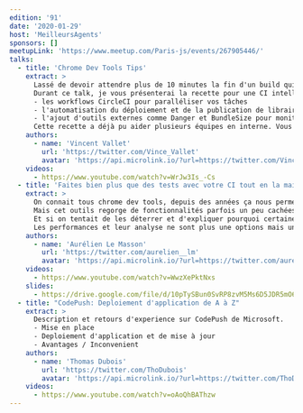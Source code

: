 ```yaml
---
edition: '91'
date: '2020-01-29'
host: 'MeilleursAgents'
sponsors: []
meetupLink: 'https://www.meetup.com/Paris-js/events/267905446/'
talks:
  - title: 'Chrome Dev Tools Tips'
    extract: >
      Lassé de devoir attendre plus de 10 minutes la fin d'un build qui ne faisait que tester ma codebase, j'ai décidé d'améliorer la CI de mon projet Web. J'ai divisé le temps de CI par 2, et en bonus j'ai automatisé des tâches fastidieuses et répétitives pour mon équipe sans rallonger le build.
      Durant ce talk, je vous présenterai la recette pour une CI intelligente et efficace :
      - les workflows CircleCI pour paralléliser vos tâches
      - l'automatisation du déploiement et de la publication de librairies
      - l'ajout d'outils externes comme Danger et BundleSize pour monitorer la santé de votre codebase
      Cette recette a déjà pu aider plusieurs équipes en interne. Vous pourrez l'appliquer à votre projet, et vos collègues seront ravis des changements que vous pourrez apporter à votre CI!
    authors:
      - name: 'Vincent Vallet'
        url: 'https://twitter.com/Vince_Vallet'
        avatar: 'https://api.microlink.io/?url=https://twitter.com/Vince_Vallet&amps;embed=image.url'
    videos:
      - https://www.youtube.com/watch?v=WrJw3Is_-Cs
  - title: 'Faites bien plus que des tests avec votre CI tout en la maintenant sous les 5 minutes'
    extract: >
      On connait tous chrome dev tools, depuis des années ça nous permet d'inspecter le DOM et de mesurer les temps de réponses.
      Mais cet outils regorge de fonctionnalités parfois un peu cachées.
      Et si on tentait de les déterrer et d'expliquer pourquoi certaines sont juste incroyables.
      Les performances et leur analyse ne sont plus une options mais une nécessité.
    authors:
      - name: 'Aurélien Le Masson'
        url: 'https://twitter.com/aurelien__lm'
        avatar: 'https://api.microlink.io/?url=https://twitter.com/aurelien__lm&amps;embed=image.url'
    videos:
      - https://www.youtube.com/watch?v=WwzXePktNxs
    slides:
      - https://drive.google.com/file/d/10pTySBun0SvRP8zvM5Ms6D5JDR5mO6CY/view?usp=sharing
  - title: "CodePush: Deploiement d'application de A à Z"
    extract: >
      Description et retours d'experience sur CodePush de Microsoft.
      - Mise en place
      - Deploiement d'application et de mise à jour
      - Avantages / Inconvenient
    authors:
      - name: 'Thomas Dubois'
        url: 'https://twitter.com/ThoDubois'
        avatar: 'https://api.microlink.io/?url=https://twitter.com/ThoDubois&amps;embed=image.url'
    videos:
      - https://www.youtube.com/watch?v=oAoQhBAThzw
---
```

